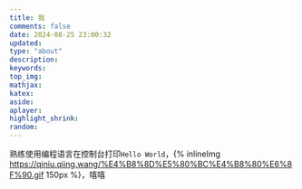 ```yaml
---
title: 我
comments: false
date: 2024-08-25 23:00:32
updated:
type: "about"
description:
keywords:
top_img:
mathjax:
katex:
aside:
aplayer:
highlight_shrink:
random:
---
```

熟练使用编程语言在控制台打印```Hello World```，{% inlineImg https://qiniu.qiing.wang/%E4%B8%8D%E5%80%BC%E4%B8%80%E6%8F%90.gif 150px %}，嘻嘻
